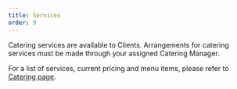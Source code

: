 ```yaml
---
title: Services
order: 9
---
```


Catering services are available to Clients. Arrangements for catering services must be made through your assigned Catering Manager.

For a list of services, current pricing and menu items, please refer to [Catering page](https://www.austinconventioncenter.com/catering/).
